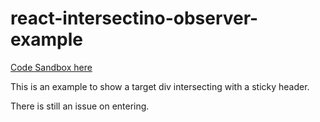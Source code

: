 # react-intersectino-observer-example


[Code Sandbox here](https://rm638.sse.codesandbox.io/)

This is an example to show a target div intersecting with a sticky header.

There is still an issue on entering.
